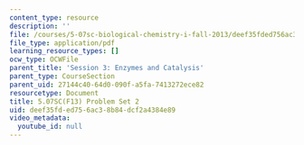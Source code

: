 ```yaml
---
content_type: resource
description: ''
file: /courses/5-07sc-biological-chemistry-i-fall-2013/deef35fded756ac38b84dcf2a4384e89_MIT5_07SCF13_Pset2.pdf
file_type: application/pdf
learning_resource_types: []
ocw_type: OCWFile
parent_title: 'Session 3: Enzymes and Catalysis'
parent_type: CourseSection
parent_uid: 27144c40-64d0-090f-a5fa-7413272ece82
resourcetype: Document
title: 5.07SC(F13) Problem Set 2
uid: deef35fd-ed75-6ac3-8b84-dcf2a4384e89
video_metadata:
  youtube_id: null
---
```


